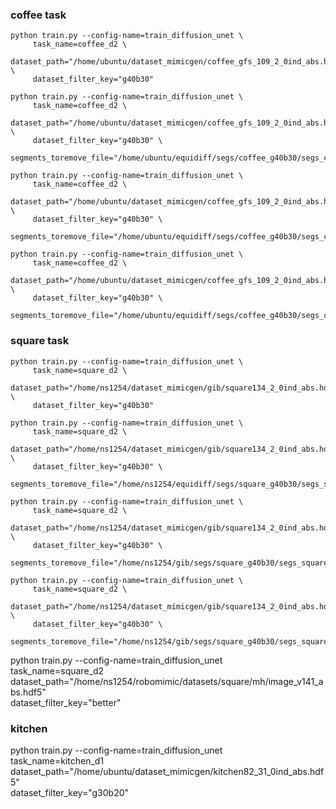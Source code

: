 ### coffee task


```
python train.py --config-name=train_diffusion_unet \
     task_name=coffee_d2 \
     dataset_path="/home/ubuntu/dataset_mimicgen/coffee_gfs_109_2_0ind_abs.hdf5" \
     dataset_filter_key="g40b30" 
```

```
python train.py --config-name=train_diffusion_unet \
     task_name=coffee_d2 \
     dataset_path="/home/ubuntu/dataset_mimicgen/coffee_gfs_109_2_0ind_abs.hdf5" \
     dataset_filter_key="g40b30" \
     segments_toremove_file="/home/ubuntu/equidiff/segs/coffee_g40b30/segs_coffee_md40_g40b30_0ind.txt" 
```

```
python train.py --config-name=train_diffusion_unet \
     task_name=coffee_d2 \
     dataset_path="/home/ubuntu/dataset_mimicgen/coffee_gfs_109_2_0ind_abs.hdf5" \
     dataset_filter_key="g40b30" \
     segments_toremove_file="/home/ubuntu/equidiff/segs/coffee_g40b30/segs_coffee_lof_g40b30_0ind.txt" 
```

```
python train.py --config-name=train_diffusion_unet \
     task_name=coffee_d2 \
     dataset_path="/home/ubuntu/dataset_mimicgen/coffee_gfs_109_2_0ind_abs.hdf5" \
     dataset_filter_key="g40b30" \
     segments_toremove_file="/home/ubuntu/equidiff/segs/coffee_g40b30/segs_coffee_bed_g40b30_0ind.txt" 
```





### square task

```
python train.py --config-name=train_diffusion_unet \
     task_name=square_d2 \
     dataset_path="/home/ns1254/dataset_mimicgen/gib/square134_2_0ind_abs.hdf5" \
     dataset_filter_key="g40b30" 
```

```
python train.py --config-name=train_diffusion_unet \
     task_name=square_d2 \
     dataset_path="/home/ns1254/dataset_mimicgen/gib/square134_2_0ind_abs.hdf5" \
     dataset_filter_key="g40b30" \
     segments_toremove_file="/home/ns1254/equidiff/segs/square_g40b30/segs_square_md40_g40b30_0ind.txt" 
```

```
python train.py --config-name=train_diffusion_unet \
     task_name=square_d2 \
     dataset_path="/home/ns1254/dataset_mimicgen/gib/square134_2_0ind_abs.hdf5" \
     dataset_filter_key="g40b30" \
     segments_toremove_file="/home/ns1254/gib/segs/square_g40b30/segs_square_lof40_g40b30_0ind.txt" 
```

```
python train.py --config-name=train_diffusion_unet \
     task_name=square_d2 \
     dataset_path="/home/ns1254/dataset_mimicgen/gib/square134_2_0ind_abs.hdf5" \
     dataset_filter_key="g40b30" \
     segments_toremove_file="/home/ns1254/gib/segs/square_g40b30/segs_square_bed_g40b30_0ind.txt" 
```


python train.py --config-name=train_diffusion_unet \
     task_name=square_d2 \
     dataset_path="/home/ns1254/robomimic/datasets/square/mh/image_v141_abs.hdf5" \
     dataset_filter_key="better"



### kitchen
python train.py --config-name=train_diffusion_unet \
     task_name=kitchen_d1 \
     dataset_path="/home/ubuntu/dataset_mimicgen/kitchen82_31_0ind_abs.hdf5" \
     dataset_filter_key="g30b20"
     